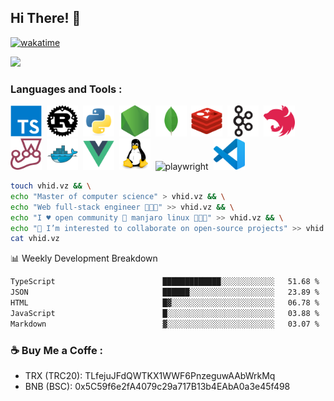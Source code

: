 ## Hi There! 👋

[![wakatime](https://wakatime.com/badge/user/b68591ab-22c5-4330-8827-a6e8ce37d9d8.svg)](https://wakatime.com/@b68591ab-22c5-4330-8827-a6e8ce37d9d8)

<div>
  <a href="https://www.coffeebede.com/vhid"><img class="img-fluid" width="250" src="https://coffeebede.ir/DashboardTemplateV2/app-assets/images/banner/default-yellow.svg" /></a>
</div>

### Languages and Tools :

<div>
  <img src="https://github.com/devicons/devicon/blob/master/icons/typescript/typescript-original.svg" title="typescript" alt="typescript" width="50" height="50"/>&nbsp;
  <img src="https://github.com/devicons/devicon/blob/master/icons/rust/rust-original.svg" title="rust" alt="rust" width="50" height="50"/>&nbsp;
  <img src="https://github.com/devicons/devicon/blob/master/icons/python/python-original.svg" title="Python" alt="Python" width="50" height="50"/>&nbsp;
  <img src="https://github.com/devicons/devicon/blob/master/icons/nodejs/nodejs-original.svg" title="node-js" **alt="node-js" width="50" height="50"/>&nbsp;
  <img src="https://github.com/devicons/devicon/blob/master/icons/mongodb/mongodb-original.svg" title="mongodb" **alt="mongodb" width="50" height="50"/>&nbsp;
  <img src="https://github.com/devicons/devicon/blob/master/icons/redis/redis-original.svg" title="redis" **alt="redis" width="50" height="50"/>&nbsp;
  <img src="https://github.com/devicons/devicon/blob/master/icons/apachekafka/apachekafka-original.svg" title="apachekafka" **alt="apachekafka" width="50" height="50"/>&nbsp;
  <img src="https://github.com/devicons/devicon/blob/master/icons/nestjs/nestjs-original.svg" title="nestjs" **alt="nestjs" width="50" height="50"/>&nbsp;
  <img src="https://github.com/devicons/devicon/blob/master/icons/jest/jest-plain.svg" title="jest" **alt="jest" width="50" height="50"/>&nbsp;
  <img src="https://github.com/devicons/devicon/blob/master/icons/docker/docker-original.svg" title="docker" **alt="docker" width="50" height="50"/>&nbsp;
  <img src="https://github.com/devicons/devicon/blob/master/icons/vuejs/vuejs-original.svg" title="vuejs" **alt="vuejs" width="50" height="50"/>&nbsp;
  <img src="https://github.com/devicons/devicon/blob/master/icons/linux/linux-original.svg" title="linux" **alt="linux" width="50" height="50"/>&nbsp;
  <img src="https://playwright.dev/img/playwright-logo.svg" title="playwright" alt="playwright" width="60" height="60"/>&nbsp;
  <img src="https://github.com/devicons/devicon/blob/master/icons/vscode/vscode-original.svg" title="vscode" **alt="vscode" width="50" height="50"/>&nbsp;
</div>

```sh
touch vhid.vz && \
echo "Master of computer science" > vhid.vz && \
echo "Web full-stack engineer 🙈🙉🙊" >> vhid.vz && \
echo "I ♥️ open community 🎯 manjaro linux 🎉🐍🥳" >> vhid.vz && \
echo "👯 I’m interested to collaborate on open-source projects" >> vhid.vz && \
cat vhid.vz
```
:bar_chart: Weekly Development Breakdown

<!--START_SECTION:waka-->

```txt
TypeScript                        █████████████░░░░░░░░░░░░   51.68 %
JSON                              ██████░░░░░░░░░░░░░░░░░░░   23.89 %
HTML                              █▓░░░░░░░░░░░░░░░░░░░░░░░   06.78 %
JavaScript                        █░░░░░░░░░░░░░░░░░░░░░░░░   03.88 %
Markdown                          ▓░░░░░░░░░░░░░░░░░░░░░░░░   03.07 %
```

<!--END_SECTION:waka-->

### ☕ Buy Me a Coffe :

- TRX (TRC20): TLfejuJFdQWTKX1WWF6PnzeguwAAbWrkMq
- BNB (BSC): 0x5C59f6e2fA4079c29a717B13b4EAbA0a3e45f498
